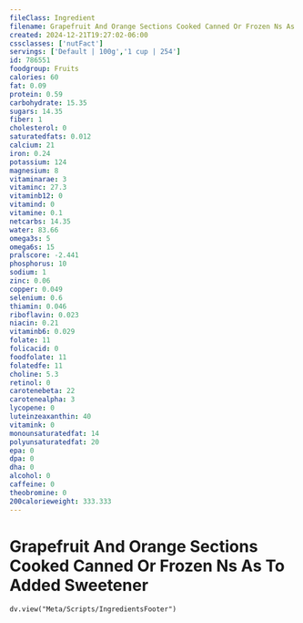 ```yaml
---
fileClass: Ingredient
filename: Grapefruit And Orange Sections Cooked Canned Or Frozen Ns As To Added Sweetener
created: 2024-12-21T19:27:02-06:00
cssclasses: ['nutFact']
servings: ['Default | 100g','1 cup | 254']
id: 786551
foodgroup: Fruits
calories: 60
fat: 0.09
protein: 0.59
carbohydrate: 15.35
sugars: 14.35
fiber: 1
cholesterol: 0
saturatedfats: 0.012
calcium: 21
iron: 0.24
potassium: 124
magnesium: 8
vitaminarae: 3
vitaminc: 27.3
vitaminb12: 0
vitamind: 0
vitamine: 0.1
netcarbs: 14.35
water: 83.66
omega3s: 5
omega6s: 15
pralscore: -2.441
phosphorus: 10
sodium: 1
zinc: 0.06
copper: 0.049
selenium: 0.6
thiamin: 0.046
riboflavin: 0.023
niacin: 0.21
vitaminb6: 0.029
folate: 11
folicacid: 0
foodfolate: 11
folatedfe: 11
choline: 5.3
retinol: 0
carotenebeta: 22
carotenealpha: 3
lycopene: 0
luteinzeaxanthin: 40
vitamink: 0
monounsaturatedfat: 14
polyunsaturatedfat: 20
epa: 0
dpa: 0
dha: 0
alcohol: 0
caffeine: 0
theobromine: 0
200calorieweight: 333.333
---
```


# Grapefruit And Orange Sections Cooked Canned Or Frozen Ns As To Added Sweetener

```dataviewjs
dv.view("Meta/Scripts/IngredientsFooter")
```